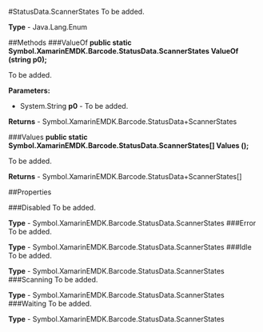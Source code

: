 #StatusData.ScannerStates
To be added.

**Type** - Java.Lang.Enum

##Methods
###ValueOf
**public static Symbol.XamarinEMDK.Barcode.StatusData.ScannerStates ValueOf (string p0);**

To be added.

**Parameters:** 

* System.String **p0** - To be added.

**Returns** - Symbol.XamarinEMDK.Barcode.StatusData+ScannerStates

###Values
**public static Symbol.XamarinEMDK.Barcode.StatusData.ScannerStates[] Values ();**

To be added.


**Returns** - Symbol.XamarinEMDK.Barcode.StatusData+ScannerStates[]

##Properties

###Disabled
To be added.

**Type** - Symbol.XamarinEMDK.Barcode.StatusData.ScannerStates
###Error
To be added.

**Type** - Symbol.XamarinEMDK.Barcode.StatusData.ScannerStates
###Idle
To be added.

**Type** - Symbol.XamarinEMDK.Barcode.StatusData.ScannerStates
###Scanning
To be added.

**Type** - Symbol.XamarinEMDK.Barcode.StatusData.ScannerStates
###Waiting
To be added.

**Type** - Symbol.XamarinEMDK.Barcode.StatusData.ScannerStates


